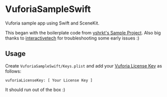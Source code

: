 # VuforiaSampleSwift

Vuforia sample app using Swift and SceneKit. 

This began with the boilerplate code from [yshrkt's Sample Project](https://github.com/yshrkt/VuforiaSampleSwift). Also big thanks to [interactivetech](https://github.com/interactivetech) for troubleshooting some early issues :)

## Usage

Create `VuforiaSampleSwift/Keys.plist` and add your [Vuforia License Key](https://library.vuforia.com/articles/Solution/How-To-Create-an-App-License) as follows:

```
vuforiaLicenseKey: [ Your License Key ]
```

It should run out of the box :)